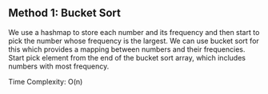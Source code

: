 ## Method 1: Bucket Sort

We use a hashmap to store each number and its frequency and then start to pick the number whose frequency is the largest. We can use 
bucket sort for this which provides a mapping between numbers and their frequencies. Start pick element from the end of the bucket sort 
array, which includes numbers with most frequency.

Time Complexity: O(n)
